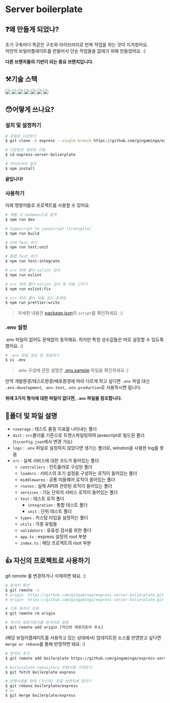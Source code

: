 # Server boilerplate

## ❓왜 만들게 되었나?

초기 구축마다 똑같은 구조와 라이브러리로 반복 작업을 하는 것이 지겨웠어요.<br/>
저만의 보일러플레이트를 만들어서 단순 작업들을 없애기 위해 만들었어요. :)

**다른 브랜치들의 기반이 되는 중요 브랜치입니다.**

## ⚒기술 스택

<img src="https://img.shields.io/badge/Typescript-blue?style=flat&logo=typescript&logoColor=white"/> <img src="https://img.shields.io/badge/Express-green?style=flat&logo=express&logoColor=white"/> <img src="https://img.shields.io/badge/Nodemon-yellow?style=flat&logo=nodemon&logoColor=white"/> <img src="https://img.shields.io/badge/Jest-orange?style=flat&logo=jest&logoColor=white"/> <img src="https://img.shields.io/badge/Prettier-purple?style=flat&logo=prettier&logoColor=white"/> <img src="https://img.shields.io/badge/ESLint-orange?style=flat&logo=eslint&logoColor=white"/> <img src="https://img.shields.io/badge/NPM-yellow?style=flat&logo=npm&logoColor=white"/>

## 😯어떻게 쓰나요?

### 설치 및 설정하기

```bash
# 로컬로 다운받기
$ git clone -b express --single-branch https://github.com/gingaminga/express-server-bolierplate.git

# 다운받은 경로로 이동
$ cd express-server-bolierplate

# 라이브러리 설치
$ npm install
```

**끝입니다!**

### 사용하기

아래 명령어들로 프로젝트를 사용할 수 있어요.

```bash
# 개발 시 nodemon으로 동작
$ npm run dev

# typescript to javascript (transpile)
$ npm run build

# 단위 Test 하기
$ npm run test:unit

# 통합 Test 하기
$ npm run test:integrate

# src 하위 폴더 eslint 검사
$ npm run eslint

# src 하위 폴더 eslint 검사 및 자동 고치기
$ npm run eslint:fix

# src 하위 폴더 자동 코드 포맷팅
$ npm run prettier:write
```

> 자세한 내용은 [package.json](https://github.com/gingaminga/express-server-bolierplate/blob/express/package.json)의 `script`를 확인하세요. :)

### .env 설정

.env 파일이 없어도 문제없이 동작해요.
하지만 특정 상수값들은 따로 설정할 수 있도록 했어요. :)

```bash
# .env 파일 생성 및 작성하기
$ vi .env
```

> .env 구성에 관한 설명은 [.env.sample](https://github.com/gingaminga/express-server-bolierplate/blob/express/.env.sample) 파일을 확인하세요 :)

만약 개발환경/테스트환경/배포환경에 따라 다르게 하고 싶다면 `.env` 파일 대신 `.env.development`, `.env.test`, `.env.production`로 사용하시면 됩니다.

**위에 3가지 형식에 대한 파일이 없다면, `.env` 파일을 참조합니다.**

## 📁폴더 및 파일 설명

- `coverage` : 테스트 품질 지표를 나타내는 폴더
- `dist` : `src`폴더를 기준으로 트랜스파일링하여 javascript로 빌드된 폴더(`tsconfig.json`에서 변경 가능)
- `logs` : `.env` 파일로 설정하지 않았다면 생기는 폴더로, winston을 사용한 log를 쌓음
- `src` : 실제 서비스에 대한 코드가 들어있는 폴더
  - `controllers` : 컨트롤러로 구성된 폴더
  - `loaders` : 서비스의 초기 설정을 구성하는 로직이 들어있는 폴더
  - `middlewares` : 공통 미들웨어 로직이 들어있는 폴더
  - `routes` : 실제 API와 관련된 로직이 들어있는 폴더
  - `services` : 기능 단위의 서비스 로직이 들어있는 폴더
  - `test` : 테스트 로직 폴더
    - `integration` : 통합 테스트 폴더
    - `unit` : 단위 테스트 폴더
  - `types` : 커스텀 타입을 설정하는 폴더
  - `utils` : 각종 유틸들
  - `validators` : 유효성 검사를 위한 폴더
  - `app.ts` : express 설정의 root 부분
  - `index.ts` : 해당 프로젝트의 root 부분

## 👍 자신의 프로젝트로 사용하기

git remote 를 변경하거나 삭제하면 돼요. :)

```bash
# 원격지 확인
$ git remote -v
# origin  https://github.com/gingaminga/express-server-bolierplate.git (fetch)
# origin  https://github.com/gingaminga/express-server-bolierplate.git (push)

# 기존 원격지 삭제
$ git remote rm origin

# 자신의 레포지토리를 원격지로 설정
$ git remote add origin [자신의 레포지토리 주소]
```

(해당 보일러플레이트를 사용하고 있는 상태에서) 업데이트된 소스를 반영받고 싶다면 `merge or rebase`를 통해 반영하면 돼요. :)

```bash
# 원격지 추가
$ git remote add boilerplate https://github.com/gingaminga/express-server-bolierplate.git

# boilerplate repository 반영사항 가져오기
$ git fetch boilerplate express

# 반영사항을 현재 (자신의) 로컬 브랜치에 합치기
$ git rebase boilerplate/express
# or
$ git merge boilerplate/express
```
